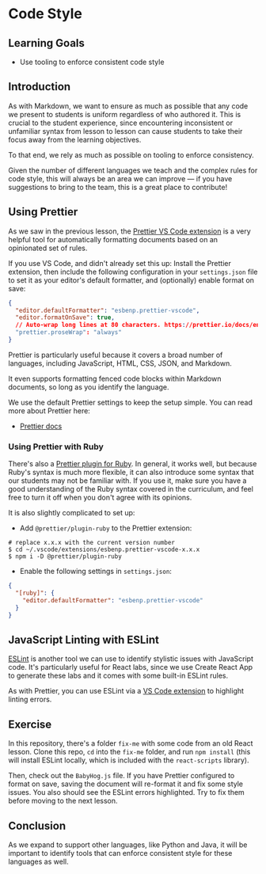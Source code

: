 # Code Style

## Learning Goals

- Use tooling to enforce consistent code style

## Introduction

As with Markdown, we want to ensure as much as possible that any code we present
to students is uniform regardless of who authored it. This is crucial to the
student experience, since encountering inconsistent or unfamiliar syntax from
lesson to lesson can cause students to take their focus away from the learning
objectives.

To that end, we rely as much as possible on tooling to enforce consistency.

Given the number of different languages we teach and the complex rules for code
style, this will always be an area we can improve — if you have suggestions to
bring to the team, this is a great place to contribute!

## Using Prettier

As we saw in the previous lesson, the [Prettier VS Code
extension][prettier extension] is a very helpful tool for automatically
formatting documents based on an opinionated set of rules.

If you use VS Code, and didn't already set this up: Install the Prettier
extension, then include the following configuration in your `settings.json` file
to set it as your editor's default formatter, and (optionally) enable format on
save:

```json
{
  "editor.defaultFormatter": "esbenp.prettier-vscode",
  "editor.formatOnSave": true,
  // Auto-wrap long lines at 80 characters. https://prettier.io/docs/en/options.html#prose-wrap
  "prettier.proseWrap": "always"
}
```

Prettier is particularly useful because it covers a broad number of languages,
including JavaScript, HTML, CSS, JSON, and Markdown.

It even supports formatting fenced code blocks within Markdown documents, so
long as you identify the language.

We use the default Prettier settings to keep the setup simple. You can read more
about Prettier here:

- [Prettier docs](https://prettier.io/docs/en/index.html)

### Using Prettier with Ruby

There's also a [Prettier plugin for Ruby][prettier ruby]. In general, it works
well, but because Ruby's syntax is much more flexible, it can also introduce
some syntax that our students may not be familiar with. If you use it, make sure
you have a good understanding of the Ruby syntax covered in the curriculum, and
feel free to turn it off when you don't agree with its opinions.

It is also slightly complicated to set up:

- Add `@prettier/plugin-ruby` to the Prettier extension:

```console
# replace x.x.x with the current version number
$ cd ~/.vscode/extensions/esbenp.prettier-vscode-x.x.x
$ npm i -D @prettier/plugin-ruby
```

- Enable the following settings in `settings.json`:

```json
{
  "[ruby]": {
    "editor.defaultFormatter": "esbenp.prettier-vscode"
  }
}
```

## JavaScript Linting with ESLint

[ESLint][eslint] is another tool we can use to identify stylistic issues with
JavaScript code. It's particularly useful for React labs, since we use Create
React App to generate these labs and it comes with some built-in ESLint rules.

As with Prettier, you can use ESLint via a [VS Code extension][eslint extension]
to highlight linting errors.

## Exercise

In this repository, there's a folder `fix-me` with some code from an old React
lesson. Clone this repo, `cd` into the `fix-me` folder, and run `npm install`
(this will install ESLint locally, which is included with the `react-scripts`
library).

Then, check out the `BabyHog.js` file. If you have Prettier configured to format
on save, saving the document will re-format it and fix some style issues. You
also should see the ESLint errors highlighted. Try to fix them before moving to
the next lesson.

## Conclusion

As we expand to support other languages, like Python and Java, it will be
important to identify tools that can enforce consistent style for these
languages as well.

[prettier extension]:
  https://marketplace.visualstudio.com/items?itemName=esbenp.prettier-vscode
[prettier ruby]: https://github.com/prettier/plugin-ruby
[eslint]: https://eslint.org/
[eslint extension]:
  https://marketplace.visualstudio.com/items?itemName=dbaeumer.vscode-eslint
